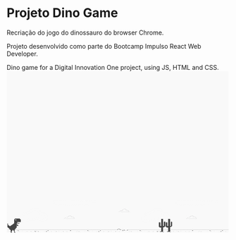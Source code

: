 # Projeto Dino Game 

Recriação do jogo do dinossauro do browser Chrome.



Projeto desenvolvido como parte do Bootcamp Impulso React Web Developer.


Dino game for a Digital Innovation One project, using JS, HTML and CSS.
![screenshot](example.png?raw=true "screenshot")
